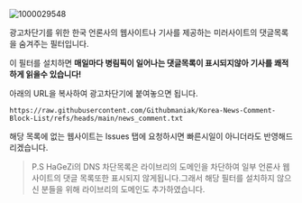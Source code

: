 ![1000029548](https://github.com/user-attachments/assets/cdbaaae7-3872-4169-af76-4cbf9f75855c)


광고차단기를 위한 한국 언론사의 웹사이트나 기사를 제공하는 미러사이트의 댓글목록을 숨겨주는 필터입니다.

이 필터를 설치하면 **매일마다 병림픽이 일어나는 댓글목록이 표시되지않아 기사를 쾌적하게 읽을수 있습니다!**

아래의 URL을 복사하여 광고차단기에 붙여놓으면 됩니다.
```
https://raw.githubusercontent.com/Githubmaniak/Korea-News-Comment-Block-List/refs/heads/main/news_comment.txt
```

해당 목록에 없는 웹사이트는 Issues 탭에 요청하시면 빠른시일이 아니더라도 반영해드리겠습니다.

>P.S HaGeZi의 DNS 차단목록은 라이브리의 도메인을 차단하여 일부 언론사 웹사이트의 댓글 목록또한 표시되지 않게됩니다.그래서 해당 필터를 설치하지 않으신 분들을 위해 라이브리의 도메인도 추가하였습니다.
